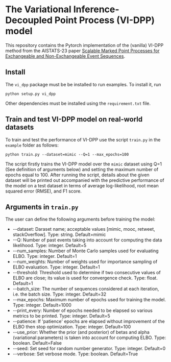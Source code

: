 # The Variational Inference-Decoupled Point Process (VI-DPP) model

This repository contains the Pytorch implementation of the (vanilla) VI-DPP method from the AISTATS-23 paper [Scalable Marked Point Processes for Exchangeable and
Non-Exchangeable Event Sequences](https://arxiv.org/pdf/2105.14574.pdf).

## Install

The `vi_dpp` package must be be installed to run examples. To install it, run 

    python setup.py vi_dpp

Other dependencies must be installed using the `requirement.txt` file.

## Train and test VI-DPP model on real-world datasets

To train and test the performance of VI-DPP use the script `train.py` in the `example` folder as follows:

    python train.py --dataset=mimic --Q=1 --max_epochs=100

The script firstly trains the VI-DPP model over the `mimic` dataset using Q=1 (See definition of arguments below) and  setting the maximum number of epochs equal to 100.
After running the script, details about the given dataset will be printed out accompanied with the predictive performance of the model on a test dataset in terms of average log-likelihood, root mean squared error (RMSE), and F1 score.

## Arguments in `train.py`
The user can define the following arguments before training the model:
* --dataset: Daraset name; acceptable values [mimic, mooc, retweet, stackOverflow]. Type: string. Default=mimic
* --Q: Number of past events taking into account for computing the data likelihood. Type: integer. Default=5
* --num_samples: Number of Monte Carlo samples used for evaluating ELBO. Type: integer. Default=1
* --num_weights: Number of weights used for importance sampling of ELBO evaluation. Type: integer. Default=1
* --threshold: Threshold used to determine if two consecutive values of ELBO are close; its value is used for convergence check. Type: float. Default=1
* --batch_size: The number of sequences considered at each iteration, i.e. the batch size. Type: integer. Default=32
* --max_epochs: Maximum number of epochs used for training the model. Type: integer. Default=1000
* --print_every: Number of epochs needed to be elapsed so various metrics to be printed. Type: integer. Default=5
* --patience: If 'patience' epochs are elapsed without improvement of the ELBO then stop optimization. Type: integer. Default=100
* --use_prior: Whether the prior (and posterior) of betas and alpha (variational parameters) is taken into account for computing ELBO. Type: boolean. Default=False
* --seed: Set seed for random number generator. Type: integer. Default=0
* --verbose: Set verbose mode. Type: boolean. Default=True
